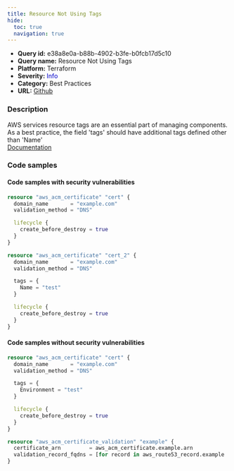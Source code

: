 ```yaml
---
title: Resource Not Using Tags
hide:
  toc: true
  navigation: true
---
```


<style>
  .highlight .hll {
    background-color: #ff171742;
  }
  .md-content {
    max-width: 1100px;
    margin: 0 auto;
  }
</style>

-   **Query id:** e38a8e0a-b88b-4902-b3fe-b0fcb17d5c10
-   **Query name:** Resource Not Using Tags
-   **Platform:** Terraform
-   **Severity:** <span style="color:#00C">Info</span>
-   **Category:** Best Practices
-   **URL:** [Github](https://github.com/Checkmarx/kics/tree/master/assets/queries/terraform/aws/resource_not_using_tags)

### Description
AWS services resource tags are an essential part of managing components. As a best practice, the field 'tags' should have additional tags defined other than 'Name'<br>
[Documentation](https://registry.terraform.io/providers/hashicorp/aws/latest/docs/guides/resource-tagging)

### Code samples
#### Code samples with security vulnerabilities
```tf title="Positive test num. 1 - tf file" hl_lines="1 14"
resource "aws_acm_certificate" "cert" {
  domain_name       = "example.com"
  validation_method = "DNS"

  lifecycle {
    create_before_destroy = true
  }
}

resource "aws_acm_certificate" "cert_2" {
  domain_name       = "example.com"
  validation_method = "DNS"

  tags = {
    Name = "test"
  }

  lifecycle {
    create_before_destroy = true
  }
}

```


#### Code samples without security vulnerabilities
```tf title="Negative test num. 1 - tf file"
resource "aws_acm_certificate" "cert" {
  domain_name       = "example.com"
  validation_method = "DNS"

  tags = {
    Environment = "test"
  }

  lifecycle {
    create_before_destroy = true
  }
}

resource "aws_acm_certificate_validation" "example" {
  certificate_arn         = aws_acm_certificate.example.arn
  validation_record_fqdns = [for record in aws_route53_record.example : record.fqdn]
}

```

